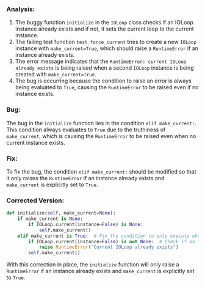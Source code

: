 ### Analysis:
1. The buggy function `initialize` in the `IOLoop` class checks if an IOLoop instance already exists and if not, it sets the current loop to the current instance.
2. The failing test function `test_force_current` tries to create a new `IOLoop` instance with `make_current=True`, which should raise a `RuntimeError` if an instance already exists.
3. The error message indicates that the `RuntimeError: current IOLoop already exists` is being raised when a second `IOLoop` instance is being created with `make_current=True`.
4. The bug is occurring because the condition to raise an error is always being evaluated to `True`, causing the `RuntimeError` to be raised even if no instance exists.

### Bug:
The bug in the `initialize` function lies in the condition `elif make_current:`. This condition always evaluates to `True` due to the truthiness of `make_current`, which is causing the `RuntimeError` to be raised even when no current instance exists.

### Fix:
To fix the bug, the condition `elif make_current:` should be modified so that it only raises the `RuntimeError` if an instance already exists and `make_current` is explicitly set to `True`.

### Corrected Version:
```python
def initialize(self, make_current=None):
    if make_current is None:  
        if IOLoop.current(instance=False) is None:
            self.make_current()
    elif make_current is True:  # Fix the condition to only execute when make_current is explicitly true
        if IOLoop.current(instance=False) is not None:  # Check if an instance already exists
            raise RuntimeError("Current IOLoop already exists")
        self.make_current()
```

With this correction in place, the `initialize` function will only raise a `RuntimeError` if an instance already exists and `make_current` is explicitly set to `True`.